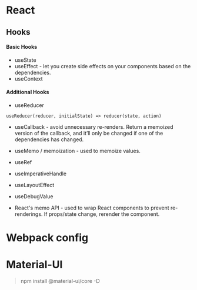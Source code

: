 # React

## Hooks

#### Basic Hooks

- useState
- useEffect - let you create side effects on your components based on the dependencies.
- useContext

#### Additional Hooks

- useReducer

```
useReducer(reducer, initialState) => reducer(state, action)
```

- useCallback - avoid unnecessary re-renders. Return a memoized version of the callback, and it’ll only be changed if one of the dependencies has changed.
- useMemo / memoization - used to memoize values.
- useRef
- useImperativeHandle
- useLayoutEffect
- useDebugValue

- React's memo API - used to wrap React components to prevent re-renderings. If props/state change, rerender the component.

# Webpack config

# Material-UI

> npm install @material-ui/core -D
